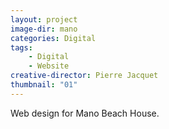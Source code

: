 ```yaml
---
layout: project
image-dir: mano
categories: Digital
tags: 
    - Digital
    - Website
creative-director: Pierre Jacquet
thumbnail: "01"
---
```

Web design for Mano Beach House.